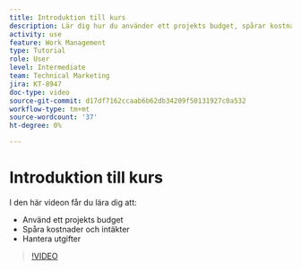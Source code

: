 ```yaml
---
title: Introduktion till kurs
description: Lär dig hur du använder ett projekts budget, spårar kostnader och intäkter och hanterar utgifter i  [!DNL &#x200B; Workfront].
activity: use
feature: Work Management
type: Tutorial
role: User
level: Intermediate
team: Technical Marketing
jira: KT-8947
doc-type: video
source-git-commit: d17df7162ccaab6b62db34209f50131927c0a532
workflow-type: tm+mt
source-wordcount: '37'
ht-degree: 0%

---
```


# Introduktion till kurs

I den här videon får du lära dig att:

* Använd ett projekts budget
* Spåra kostnader och intäkter
* Hantera utgifter

>[!VIDEO](https://video.tv.adobe.com/v/335207/?quality=12&learn=on&enablevpops)
